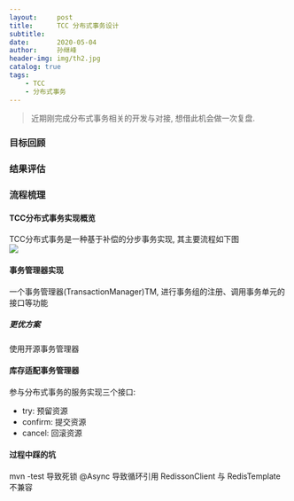 ```yaml
---
layout:     post
title:      TCC 分布式事务设计
subtitle:   
date:       2020-05-04
author:     孙继峰
header-img: img/th2.jpg
catalog: true
tags:
    - TCC
    - 分布式事务
---
```


> 近期刚完成分布式事务相关的开发与对接, 想借此机会做一次复盘.

### 目标回顾

### 结果评估

### 流程梳理
#### TCC分布式事务实现概览
TCC分布式事务是一种基于补偿的分步事务实现, 其主要流程如下图<br>
![](https://github.com/SunJiFengPlus/SunJiFengPlus.github.io/blob/master/img/SequenceDiagram1.png)

#### 事务管理器实现
一个事务管理器(TransactionManager)TM, 进行事务组的注册、调用事务单元的接口等功能

##### 更优方案
使用开源事务管理器

#### 库存适配事务管理器
参与分布式事务的服务实现三个接口:<br>
- try: 预留资源
- confirm: 提交资源
- cancel: 回滚资源

#### 过程中踩的坑
mvn -test 导致死锁
@Async 导致循环引用
RedissonClient 与 RedisTemplate 不兼容
